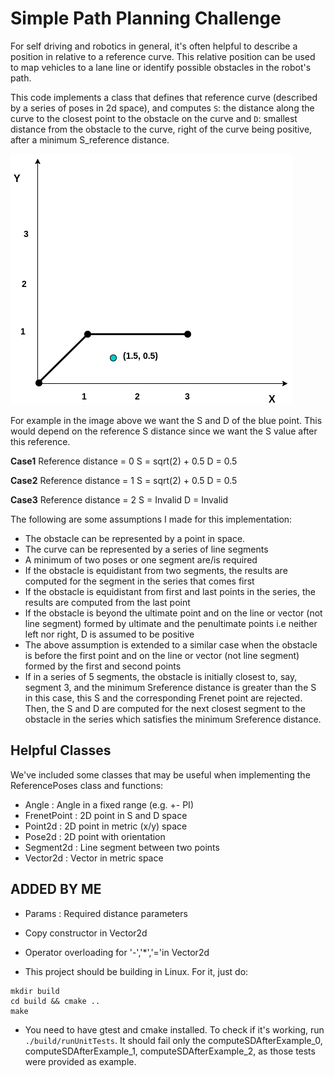 # Simple Path Planning Challenge


For self driving and robotics in general, it's often helpful to describe a position in relative to a reference curve. This relative position can be used to map vehicles to a lane line or identify possible obstacles in the robot's path.

This code implements a class that defines that reference curve
(described by a series of poses in 2d space), and computes `S`: the distance along the curve to the closest point to the obstacle on the curve and `D`: smallest distance from the obstacle to the curve, right of the curve being positive, after a minimum S_reference distance.

![Example](/images/example.png)

For example in the image above we want the S and D of the blue point. This would depend on the reference S distance since we want the S value after this reference.

**Case1**
Reference distance = 0
S = sqrt(2) + 0.5
D = 0.5

**Case2**
Reference distance = 1
S = sqrt(2) + 0.5
D = 0.5

**Case3**
Reference distance = 2
S = Invalid 
D = Invalid 

The following are some assumptions I made for this implementation:
- The obstacle can be represented by a point in space.
- The curve can be represented by a series of line segments
- A minimum of two poses or one segment are/is required 
- If the obstacle is equidistant from two segments, the results are computed for the segment in the series that comes first
- If the obstacle is equidistant from first and last points in the series, the results are computed from the last point
- If the obstacle is beyond the ultimate point and on the line or vector (not line segment) formed by ultimate and the penultimate points i.e neither left nor right, D is assumed to be positive 
- The above assumption is extended to a similar case when the obstacle is before the first point and on the line or vector (not line segment) formed by the first and second points
- If in a series of 5 segments, the obstacle is initially closest to, say, segment 3, and the minimum Sreference distance is greater than the S in this case, this S and the corresponding Frenet point are rejected. Then, the S and D are computed for the next closest segment to the obstacle in the series which satisfies the minimum Sreference distance.


## Helpful Classes

We've included some classes that may be useful when implementing the ReferencePoses class and functions:

* Angle : Angle in a fixed range (e.g. +- PI)
* FrenetPoint : 2D point in S and D space
* Point2d : 2D point in metric (x/y) space
* Pose2d : 2D point with orientation
* Segment2d : Line segment between two points
* Vector2d : Vector in metric space

##  ADDED BY ME
* Params : Required distance parameters
* Copy constructor in Vector2d
* Operator overloading for '-','*','='in Vector2d

* This project should be building in Linux. For it, just do:
```
mkdir build
cd build && cmake ..
make
```
* You need to have gtest and cmake installed.  To check if it's working, run `./build/runUnitTests`. It should fail only the computeSDAfterExample_0, computeSDAfterExample_1, computeSDAfterExample_2, as those tests were provided as example.
